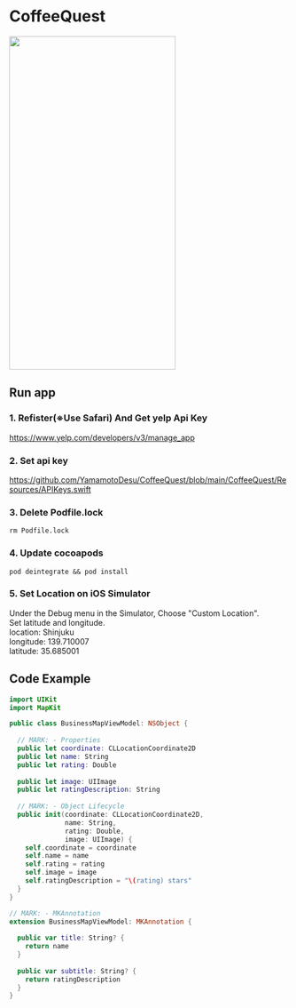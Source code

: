 # CoffeeQuest
<img src="https://user-images.githubusercontent.com/47273077/129432462-12add16c-d8d3-4210-ae2c-4b095150d56c.png" width="300" height="600">

## Run app
### 1. Refister(※Use Safari) And Get yelp Api Key
https://www.yelp.com/developers/v3/manage_app

### 2. Set api key  
https://github.com/YamamotoDesu/CoffeeQuest/blob/main/CoffeeQuest/Resources/APIKeys.swift

### 3. Delete Podfile.lock  
```
rm Podfile.lock 
```

### 4. Update cocoapods
```
pod deintegrate && pod install
```

### 5. Set Location on iOS Simulator  
Under the Debug menu in the Simulator, Choose "Custom Location".  
Set latitude and longitude.  
location: Shinjuku  
longitude: 139.710007  
latitude: 35.685001  

## Code Example
```swift  
import UIKit
import MapKit

public class BusinessMapViewModel: NSObject {
  
  // MARK: - Properties
  public let coordinate: CLLocationCoordinate2D
  public let name: String
  public let rating: Double
  
  public let image: UIImage
  public let ratingDescription: String
  
  // MARK: - Object Lifecycle
  public init(coordinate: CLLocationCoordinate2D,
              name: String,
              rating: Double,
              image: UIImage) {
    self.coordinate = coordinate
    self.name = name
    self.rating = rating
    self.image = image
    self.ratingDescription = "\(rating) stars"
  }
}

// MARK: - MKAnnotation
extension BusinessMapViewModel: MKAnnotation {
  
  public var title: String? {
    return name
  }
  
  public var subtitle: String? {
    return ratingDescription
  }
}

```  
